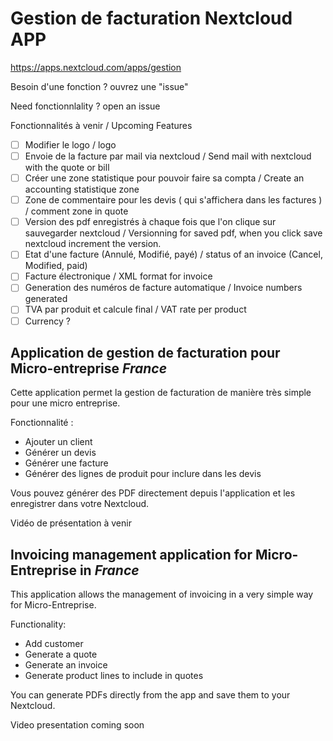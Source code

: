 # Gestion de facturation Nextcloud APP

https://apps.nextcloud.com/apps/gestion

Besoin d'une fonction ? ouvrez une "issue"

Need fonctionnlality ? open an issue

Fonctionnalités à venir / Upcoming Features

- [ ] Modifier le logo / logo
- [ ] Envoie de la facture par mail via nextcloud / Send mail with nextcloud with the quote or bill
- [ ] Créer une zone statistique pour pouvoir faire sa compta / Create an accounting statistique zone
- [ ] Zone de commentaire pour les devis ( qui s'affichera dans les factures ) / comment zone in quote
- [ ] Version des pdf enregistrés à chaque fois que l'on clique sur sauvegarder nextcloud / Versionning for saved pdf, when you click save nextcloud increment the version.
- [ ] Etat d'une facture (Annulé, Modifié, payé) / status of an invoice (Cancel, Modified, paid)
- [ ] Facture électronique / XML format for invoice
- [ ] Generation des numéros de facture automatique / Invoice numbers generated
- [ ] TVA par produit et calcule final / VAT rate per product
- [ ] Currency ?

## Application de gestion de facturation pour Micro-entreprise *France*

Cette application permet la gestion de facturation de manière très simple pour une micro entreprise.

Fonctionnalité : 
* Ajouter un client
* Générer un devis
* Générer une facture
* Générer des lignes de produit pour inclure dans les devis

Vous pouvez générer des PDF directement depuis l'application et les enregistrer dans votre Nextcloud.

Vidéo de présentation à venir

## Invoicing management application for Micro-Entreprise in *France* 

This application allows the management of invoicing in a very simple way for Micro-Entreprise.

Functionality:

* Add customer
* Generate a quote
* Generate an invoice
* Generate product lines to include in quotes

You can generate PDFs directly from the app and save them to your Nextcloud.

Video presentation coming soon
